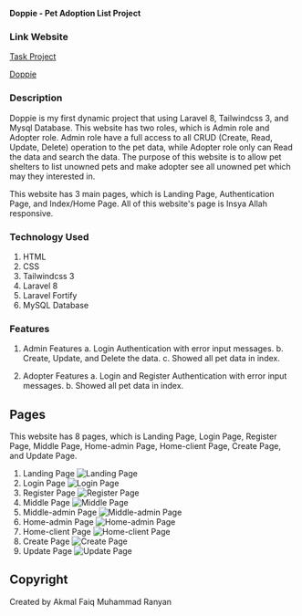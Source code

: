 **Doppie - Pet Adoption List Project**  

### Link Website
[Task Project](task.akmalranyan.my.id)

[Doppie](doppie.akmalranyan.my.id)

### Description 
Doppie is my first dynamic project that using Laravel 8, Tailwindcss 3, and Mysql Database. This website has two roles, which is Admin role and Adopter role. Admin role have a full access to all CRUD (Create, Read, Update, Delete) operation to the pet data, while Adopter role only can Read the data and search the data. The purpose of this website is to allow pet shelters to list unowned pets and make adopter see all unowned pet which may they interested in.

This website has 3 main pages, which is Landing Page, Authentication Page, and Index/Home Page.
All of this website's page is Insya Allah responsive. 


### Technology Used
1. HTML
2. CSS
3. Tailwindcss 3
4. Laravel 8
6. Laravel Fortify
5. MySQL Database

### Features  
1. Admin Features
    a. Login Authentication with error input messages.
    b. Create, Update, and Delete the data.
    c. Showed all pet data in index.

2. Adopter Features
    a. Login and Register Authentication with error input messages.
    b. Showed all pet data in index.

## Pages
This website has 8 pages, which is Landing Page, Login Page, Register Page, Middle Page, Home-admin Page, Home-client Page, Create Page, and Update Page.

1. Landing Page
![Landing Page](../shared-host-project/images/landing.png)
2. Login Page
![Login Page](../shared-host-project/images/login.png)
3. Register Page
![Register Page](../shared-host-project/images/register.png)
4. Middle Page
![Middle Page](../shared-host-project/images/middle.png)
5. Middle-admin Page
![Middle-admin Page](../shared-host-project/images/middle-admin.png)
6. Home-admin Page
![Home-admin Page](../shared-host-project/images/home-admin.png)
7. Home-client Page
![Home-client Page](../shared-host-project/images/home.png)
8. Create Page
![Create Page](../shared-host-project/images/create.png)
9. Update Page
![Update Page](../shared-host-project/images/edit.png)

## Copyright
Created by Akmal Faiq Muhammad Ranyan
